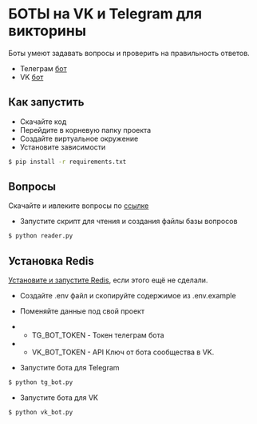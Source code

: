 # БОТЫ на VK и Telegram для викторины

Боты умеют задавать вопросы и проверить на правильность ответов.
* Телеграм [бот](t.me/questionnaire653_bot)
* VK [бот](https://vk.com/club226444573)

## Как запустить

* Скачайте код
* Перейдите в корневую папку проекта
* Создайте виртуальное окружение
* Установите зависимости

```bash
$ pip install -r requirements.txt
```

## Вопросы
Скачайте и ивлеките вопросы по [ссылке](https://dvmn.org/media/modules_dist/quiz-questions.zip)
* Запустите скрипт для чтения и создания файлы базы вопросов

```bash
$ python reader.py
```

## Установка Redis
[Установите и запустите Redis](https://redis.io/docs/latest/operate/oss_and_stack/install/install-redis/), если этого ещё не сделали.


* Создайте .env файл и скопируйте содержимое из .env.example
* Поменяйте данные под свой проект
* * TG_BOT_TOKEN - Токен телеграм бота
* * VK_BOT_TOKEN - API Ключ от бота сообщества в VK.


* Запустите бота для Telegram
```bash
$ python tg_bot.py
```

* Запустите бота для VK
```bash
$ python vk_bot.py
```
